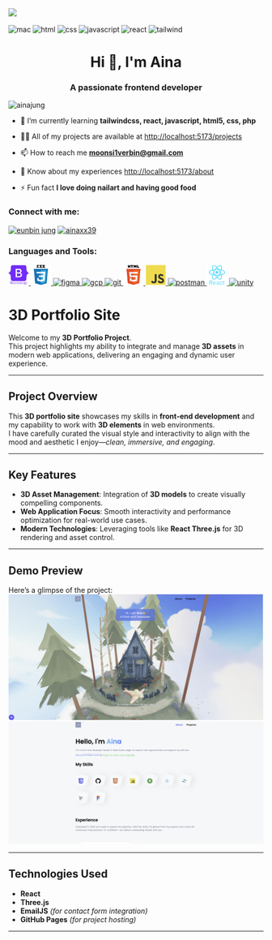 <img src="https://capsule-render.vercel.app/api?type=waving&color=BDBDC8&height=150&text=3D%20Portfolio&animation=twinkling&section=header" />

![mac](https://img.shields.io/badge/mac%20os-000000?style=for-the-badge&logo=apple&logoColor=white)
![html](https://img.shields.io/badge/HTML5-E34F26?style=for-the-badge&logo=html5&logoColor=white)
![css](https://img.shields.io/badge/CSS3-1572B6?style=for-the-badge&logo=css3&logoColor=white)
![javascript](https://img.shields.io/badge/JavaScript-F7DF1E?style=for-the-badge&logo=JavaScript&logoColor=white)
![react](https://img.shields.io/badge/React-20232A?style=for-the-badge&logo=react&logoColor=61DAFB)
![tailwind](https://img.shields.io/badge/Tailwind_CSS-38B2AC?style=for-the-badge&logo=tailwind-css&logoColor=white)

<h1 align="center">Hi 👋, I'm Aina</h1>
<h3 align="center">A passionate frontend developer</h3>

<p align="left"> <img src="https://komarev.com/ghpvc/?username=ainajung&label=Profile%20views&color=0e75b6&style=flat" alt="ainajung" /> </p>

- 🌱 I’m currently learning **tailwindcss, react, javascript, html5, css, php**

- 👨‍💻 All of my projects are available at [http://localhost:5173/projects](http://localhost:5173/projects)

- 📫 How to reach me **moonsi1verbin@gmail.com**

- 📄 Know about my experiences [http://localhost:5173/about](http://localhost:5173/about)

- ⚡ Fun fact **I love doing nailart and having good food**

<h3 align="left">Connect with me:</h3>
<p align="left">
<a href="https://linkedin.com/in/eunbin jung" target="blank"><img align="center" src="https://raw.githubusercontent.com/rahuldkjain/github-profile-readme-generator/master/src/images/icons/Social/linked-in-alt.svg" alt="eunbin jung" height="30" width="40" /></a>
<a href="https://instagram.com/ainaxx39" target="blank"><img align="center" src="https://raw.githubusercontent.com/rahuldkjain/github-profile-readme-generator/master/src/images/icons/Social/instagram.svg" alt="ainaxx39" height="30" width="40" /></a>
</p>

<h3 align="left">Languages and Tools:</h3>
<p align="left"> <a href="https://getbootstrap.com" target="_blank" rel="noreferrer"> <img src="https://raw.githubusercontent.com/devicons/devicon/master/icons/bootstrap/bootstrap-plain-wordmark.svg" alt="bootstrap" width="40" height="40"/> </a> <a href="https://www.w3schools.com/css/" target="_blank" rel="noreferrer"> <img src="https://raw.githubusercontent.com/devicons/devicon/master/icons/css3/css3-original-wordmark.svg" alt="css3" width="40" height="40"/> </a> <a href="https://www.figma.com/" target="_blank" rel="noreferrer"> <img src="https://www.vectorlogo.zone/logos/figma/figma-icon.svg" alt="figma" width="40" height="40"/> </a> <a href="https://cloud.google.com" target="_blank" rel="noreferrer"> <img src="https://www.vectorlogo.zone/logos/google_cloud/google_cloud-icon.svg" alt="gcp" width="40" height="40"/> </a> <a href="https://git-scm.com/" target="_blank" rel="noreferrer"> <img src="https://www.vectorlogo.zone/logos/git-scm/git-scm-icon.svg" alt="git" width="40" height="40"/> </a> <a href="https://www.w3.org/html/" target="_blank" rel="noreferrer"> <img src="https://raw.githubusercontent.com/devicons/devicon/master/icons/html5/html5-original-wordmark.svg" alt="html5" width="40" height="40"/> </a> <a href="https://developer.mozilla.org/en-US/docs/Web/JavaScript" target="_blank" rel="noreferrer"> <img src="https://raw.githubusercontent.com/devicons/devicon/master/icons/javascript/javascript-original.svg" alt="javascript" width="40" height="40"/> </a> <a href="https://postman.com" target="_blank" rel="noreferrer"> <img src="https://www.vectorlogo.zone/logos/getpostman/getpostman-icon.svg" alt="postman" width="40" height="40"/> </a> <a href="https://reactjs.org/" target="_blank" rel="noreferrer"> <img src="https://raw.githubusercontent.com/devicons/devicon/master/icons/react/react-original-wordmark.svg" alt="react" width="40" height="40"/> </a> <a href="https://unity.com/" target="_blank" rel="noreferrer"> <img src="https://www.vectorlogo.zone/logos/unity3d/unity3d-icon.svg" alt="unity" width="40" height="40"/> </a> </p>



# **3D Portfolio Site**

Welcome to my **3D Portfolio Project**.  
This project highlights my ability to integrate and manage **3D assets** in modern web applications, delivering an engaging and dynamic user experience.

---

## **Project Overview**

This **3D portfolio site** showcases my skills in **front-end development** and my capability to work with **3D elements** in web environments.  
I have carefully curated the visual style and interactivity to align with the mood and aesthetic I enjoy—*clean, immersive, and engaging*.

---

## **Key Features**

- **3D Asset Management**: Integration of **3D models** to create visually compelling components.  
- **Web Application Focus**: Smooth interactivity and performance optimization for real-world use cases.  
- **Modern Technologies**: Leveraging tools like **React Three.js** for 3D rendering and asset control.

---

## **Demo Preview**

Here’s a glimpse of the project:  
![Project image](./src/assets/images/home.png)
![Project image](./src/assets/images/About.png)


---

## **Technologies Used**

- **React**  
- **Three.js**  
- **EmailJS** *(for contact form integration)*  
- **GitHub Pages** *(for project hosting)*  

---


